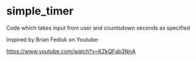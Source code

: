 # simple_timer
Code which takes input from user and countsdown seconds as specified

Inspired by Brian Fediuk on Youtube:

https://www.youtube.com/watch?v=KZkQFab3NnA
